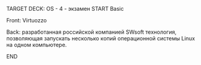 TARGET DECK: OS - 4 - экзамен
START
Basic

Front: Virtuozzo  

Back: разработанная российской компанией SWsoft технология, позволяющая запускать несколько копий операционной системы Linux на одном компьютере.
<!--ID: 1663488761046-->
END 